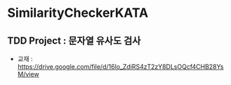 # SimilarityCheckerKATA
## TDD Project : 문자열 유사도 검사
- 교재 : https://drive.google.com/file/d/16lo_ZdiRS4zT2zY8DLsOQcf4CHB28YsM/view